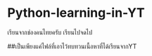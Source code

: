 # Python-learning-in-YT
เรียนจากช่องคนไทยครับ เรียนไปจดไป

##เป็นเพียงแค่ไฟล์ที่เอาไว้ทบทวนเนื้อหาที่ได้เรียนจากYT
